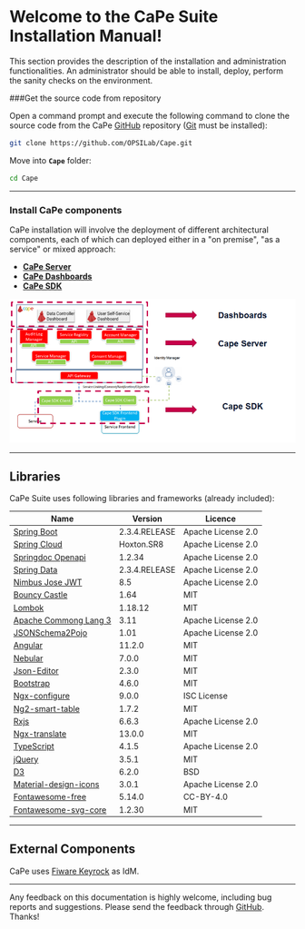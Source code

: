 # Welcome to the CaPe Suite Installation Manual!

This section provides the description of the installation and administration functionalities. An
administrator should be able to install, deploy, perform the sanity checks on
the environment.

###Get the source code from repository

Open a command prompt and execute the following command to clone the source code
from the CaPe [GitHub](https://github.com/OPSILab/Cape.git) repository ([Git](https://git-scm.com/downloads) must be installed):

```bash
git clone https://github.com/OPSILab/Cape.git
```

Move into **`Cape`** folder:

```bash
cd Cape
```


---

### Install CaPe components
CaPe installation will involve the deployment of different architectural components, each of which can deployed either in a "on premise", "as a service" or mixed approach:

  - [**CaPe Server**](install-cape-server.md)
  - [**CaPe Dashboards**](install-cape-dashboards.md)
  - [**CaPe SDK**](install-cape-sdk.md)
           

![installation-overview](installation-overview.png)

---
## Libraries

CaPe Suite uses following libraries and frameworks (already included):

| Name                                                                                    | Version       | Licence                           |
|-----------------------------------------------------------------------------------------|---------------|-----------------------------------|
| [Spring Boot](https://spring.io/projects/spring-boot)                                   | 2.3.4.RELEASE | Apache License 2.0                |
| [Spring Cloud](https://spring.io/projects/spring-cloud)                                 | Hoxton.SR8    | Apache License 2.0                |
| [Springdoc Openapi](https://springdoc.org)                                              | 1.2.34        | Apache License 2.0                |
| [Spring Data](https://spring.io/projects/spring-data)                                   | 2.3.4.RELEASE | Apache License 2.0                |
| [Nimbus Jose JWT](https://connect2id.com/products/nimbus-jose-jwt)                      | 8.5           | Apache License 2.0                |
| [Bouncy Castle](https://www.bouncycastle.org)                                           | 1.64          | MIT                               |
| [Lombok](Nihttps://projectlombok.org/)                                                  | 1.18.12       | MIT                               |
| [Apache Commong Lang 3](https://commons.apache.org)                                     | 3.11          | Apache License 2.0                |
| [JSONSchema2Pojo](http://jsonschema2pojo.org)                                           | 1.01          | Apache License 2.0                |
| [Angular](angular.io)                                                                   | 11.2.0        | MIT                               |
| [Nebular](https://akveo.github.io/nebular)                                              | 7.0.0         | MIT                               |
| [Json-Editor](https://github.com/json-editor/json-editor)                               | 2.3.0         | MIT                               |
| [Bootstrap](https://getbootstrap.com )                                                  | 4.6.0         | MIT                               |
| [Ngx-configure](https://github.com/catrielmuller/ngx-configure)                         | 9.0.0         | ISC License                       |
| [Ng2-smart-table](https://akveo.github.io/ng2-smart-table)                              | 1.7.2         | MIT                               |
| [Rxjs](https://rxjs.dev/guide/overview)                                                 | 6.6.3         | Apache License 2.0                |
| [Ngx-translate](http://www.ngx-translate.com/)                                          | 13.0.0        | MIT                               |
| [TypeScript](https://www.typescriptlang.org)                                            | 4.1.5         | Apache License 2.0                |
| [jQuery](jquery.com)                                                                    | 3.5.1         | MIT                               |
| [D3](https://d3js.org)                                                                  | 6.2.0         | BSD                               |
| [Material-design-icons](https://github.com/google/material-design-icons)                | 3.0.1         | Apache License 2.0                |
| [Fontawesome-free](https://fontawesome.com)                                             | 5.14.0        | CC-BY-4.0                         |
| [Fontawesome-svg-core](https://www.npmjs.com/package/@fortawesome/fontawesome-svg-core) | 1.2.30        | MIT                               |                                                                  |               |                                   |

---
## External Components

CaPe uses [Fiware Keyrock](https://fiware-idm.readthedocs.io/en/latest/) as IdM.

---

Any feedback on this documentation is highly welcome, including bug reports and
suggestions. Please send the feedback through
[GitHub](https://github.com/OPSILab/Cape). Thanks!

